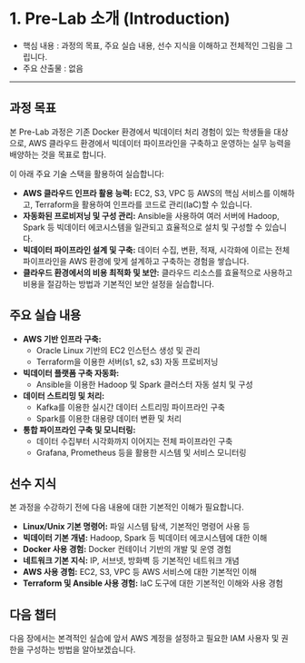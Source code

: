 # 1. Pre-Lab 소개 (Introduction)

* 핵심 내용 : 과정의 목표, 주요 실습 내용, 선수 지식을 이해하고 전체적인 그림을 그립니다.
* 주요 산출물 : 없음

---


## 과정 목표

본 Pre-Lab 과정은 기존 Docker 환경에서 빅데이터 처리 경험이 있는 학생들을 대상으로, AWS 클라우드 환경에서 빅데이터 파이프라인을 구축하고 운영하는 실무 능력을 배양하는 것을 목표로 합니다.

이 아래 주요 기술 스택을 활용하여 실습합니다:

* **AWS 클라우드 인프라 활용 능력:** EC2, S3, VPC 등 AWS의 핵심 서비스를 이해하고, Terraform을 활용하여 인프라를 코드로 관리(IaC)할 수 있습니다.
* **자동화된 프로비저닝 및 구성 관리:** Ansible을 사용하여 여러 서버에 Hadoop, Spark 등 빅데이터 에코시스템을 일관되고 효율적으로 설치 및 구성할 수 있습니다.
* **빅데이터 파이프라인 설계 및 구축:** 데이터 수집, 변환, 적재, 시각화에 이르는 전체 파이프라인을 AWS 환경에 맞게 설계하고 구축하는 경험을 쌓습니다.
* **클라우드 환경에서의 비용 최적화 및 보안:** 클라우드 리소스를 효율적으로 사용하고 비용을 절감하는 방법과 기본적인 보안 설정을 실습합니다.

## 주요 실습 내용

* **AWS 기반 인프라 구축:**
    * Oracle Linux 기반의 EC2 인스턴스 생성 및 관리
    * Terraform을 이용한 서버(s1, s2, s3) 자동 프로비저닝
* **빅데이터 플랫폼 구축 자동화:**
    * Ansible을 이용한 Hadoop 및 Spark 클러스터 자동 설치 및 구성
* **데이터 스트리밍 및 처리:**
    * Kafka를 이용한 실시간 데이터 스트리밍 파이프라인 구축
    * Spark를 이용한 대용량 데이터 변환 및 처리
* **통합 파이프라인 구축 및 모니터링:**
    * 데이터 수집부터 시각화까지 이어지는 전체 파이프라인 구축
    * Grafana, Prometheus 등을 활용한 시스템 및 서비스 모니터링

## 선수 지식

본 과정을 수강하기 전에 다음 내용에 대한 기본적인 이해가 필요합니다.

* **Linux/Unix 기본 명령어:** 파일 시스템 탐색, 기본적인 명령어 사용 등
* **빅데이터 기본 개념:** Hadoop, Spark 등 빅데이터 에코시스템에 대한 이해
* **Docker 사용 경험:** Docker 컨테이너 기반의 개발 및 운영 경험
* **네트워크 기본 지식:** IP, 서브넷, 방화벽 등 기본적인 네트워크 개념
* **AWS 사용 경험:** EC2, S3, VPC 등 AWS 서비스에 대한 기본적인 이해
* **Terraform 및 Ansible 사용 경험:** IaC 도구에 대한 기본적인 이해와 사용 경험

## 다음 챕터

다음 장에서는 본격적인 실습에 앞서 AWS 계정을 설정하고 필요한 IAM 사용자 및 권한을 구성하는 방법을 알아보겠습니다.